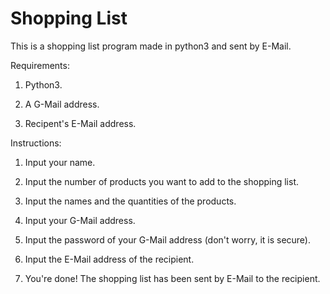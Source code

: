 # Shopping List

This is a shopping list program made in python3 and sent by E-Mail.

Requirements:

1. Python3.

2. A G-Mail address.

3. Recipent's E-Mail address.


Instructions:

1. Input your name.

2. Input the number of products you want to add to the shopping list.

3. Input the names and the quantities of the products.

4. Input your G-Mail address.

5. Input the password of your G-Mail address (don't worry, it is secure).

6. Input the E-Mail address of the recipient.

7. You're done! The shopping list has been sent by E-Mail to the recipient.

